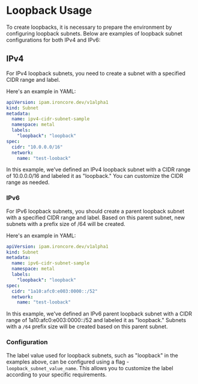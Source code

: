 # Loopback Usage

To create loopbacks, it is necessary to prepare the environment by configuring loopback subnets. Below are examples of loopback subnet configurations for both IPv4 and IPv6:

## IPv4

For IPv4 loopback subnets, you need to create a subnet with a specified CIDR range and label. 

Here's an example in YAML:
```yaml
apiVersion: ipam.ironcore.dev/v1alpha1
kind: Subnet
metadata:
  name: ipv4-cidr-subnet-sample
  namespace: metal
  labels:
    "loopback": "loopback"
spec:
  cidr: "10.0.0.0/16"
  network:
    name: "test-looback"

```

In this example, we've defined an IPv4 loopback subnet with a CIDR range of 10.0.0.0/16 and labeled it as "loopback." You can customize the CIDR range as needed.

### IPv6

For IPv6 loopback subnets, you should create a parent loopback subnet with a specified CIDR range and label. Based on this parent subnet, new subnets with a prefix size of /64 will be created. 

Here's an example in YAML:
```yaml
apiVersion: ipam.ironcore.dev/v1alpha1
kind: Subnet
metadata:
  name: ipv6-cidr-subnet-sample
  namespace: metal
  labels:
    "loopback": "loopback"
spec:
  cidr: "1a10:afc0:e003:0000::/52"
  network:
    name: "test-looback"
```
In this example, we've defined an IPv6 parent loopback subnet with a CIDR range of 1a10:afc0:e003:0000::/52 and labeled it as "loopback." Subnets with a `/64` prefix size will be created based on this parent subnet.


### Configuration

The label value used for loopback subnets, such as "loopback" in the examples above, can be configured using a flag - `loopback_subnet_value_name`. This allows you to customize the label according to your specific requirements.
